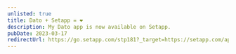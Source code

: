 ```yaml
---
unlisted: true
title: Dato + Setapp = ❤️
description: My Dato app is now available on Setapp.
pubDate: 2023-03-17
redirectUrl: https://go.setapp.com/stp181?_target=https://setapp.com/apps/dato&utm_medium=vendor_program&utm_source=Sindre+Sorhus&utm_content=link
---
```

